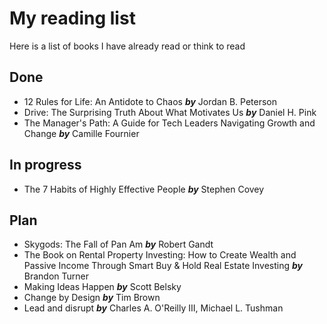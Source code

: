 # My reading list
Here is a list of books I have already read or think to read

## Done
- 12 Rules for Life: An Antidote to Chaos ***by*** Jordan B. Peterson
- Drive: The Surprising Truth About What Motivates Us ***by*** Daniel H. Pink
- The Manager's Path: A Guide for Tech Leaders Navigating Growth and Change ***by*** Camille Fournier

## In progress

- The 7 Habits of Highly Effective People ***by*** Stephen Covey

## Plan
- Skygods: The Fall of Pan Am ***by*** Robert Gandt
- The Book on Rental Property Investing: How to Create Wealth and Passive Income Through Smart Buy & Hold Real Estate Investing ***by*** Brandon Turner
- Making Ideas Happen ***by*** Scott Belsky
- Change by Design ***by*** Tim Brown
- Lead and disrupt ***by*** Charles A. O'Reilly III, Michael L. Tushman
